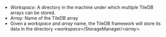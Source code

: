 * _Workspace_: A directory in the machine under which multiple TileDB arrays can be stored.
* _Array_: Name of the TileDB array
* Given a _workspace_ and _array_ name, the TileDB framework will store its data in the directory _\<workspace\>_/StorageManager/_\<array\>_.